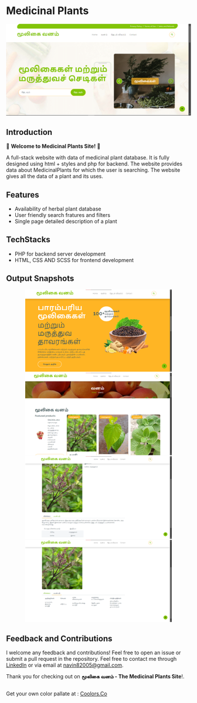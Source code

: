 # Medicinal Plants
![Banner](https://raw.githubusercontent.com/Navin82005/MedicinalPlants/main/output/landing-page.png)
## Introduction
🐾 **Welcome to Medicinal Plants Site!** 🐾

A full-stack website with data of medicinal plant database. It is fully designed using html + styles and php for backend.
The website provides data about MedicinalPlants for which the user is searching. The website gives all the data of a plant and its uses.

## Features
 - Availability of herbal plant database
 - User friendly search fratures and filters
 - Single page detailed description of a plant

## TechStacks
 - PHP for backend server development
 - HTML, CSS AND SCSS for frontend development

## Output Snapshots
<p align="center">
 <img src="https://raw.githubusercontent.com/Navin82005/MedicinalPlants/main/output/home-page.png" alt="homepage" width="400"/>
 <img src="https://raw.githubusercontent.com/Navin82005/MedicinalPlants/main/output/plant-gallary-page.png"  alt="gallery" width="400"/>
 <img src="https://raw.githubusercontent.com/Navin82005/MedicinalPlants/main/output/single-plant-page.png"  alt="single plant description"  width="400"/>
 <img src="https://raw.githubusercontent.com/Navin82005/MedicinalPlants/main/output/single-plant-page2.png"  alt="single plant description2"  width="400"/>
</p>

## Feedback and Contributions
I welcome any feedback and contributions! Feel free to open an issue or submit a pull request in the repository.
Feel free to contact me through [LinkedIn](https://www.linkedin.com/in/naveenn82005) or via email at [navin82005@gmail.com](mailto:navin82005@gmail.com).

Thank you for checking out on **மூலிகை வனம் - The Medicinal Plants Site**!. 

##
Get your own color pallate at : [Coolors.Co](https://coolors.co/?ref=6559c82241a7a6000bf5e09a)

